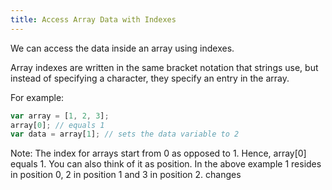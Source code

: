 ```yaml
---
title: Access Array Data with Indexes
---
```

We can access the data inside an array using indexes.

Array indexes are written in the same bracket notation that strings use, but instead of specifying a character, they specify an entry in the array.

For example:

```javascript
var array = [1, 2, 3];
array[0]; // equals 1
var data = array[1]; // sets the data variable to 2
```

Note: The index for arrays start from 0 as opposed to 1. Hence, array[0] equals 1. You can also think of it as position. In the above example 1 resides in position 0, 2 in position 1 and 3 in position 2.
changes
